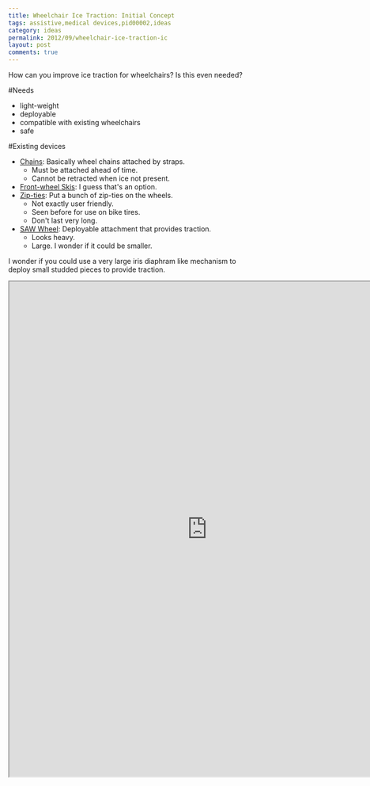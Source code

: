 ```yaml
---
title: Wheelchair Ice Traction: Initial Concept
tags: assistive,medical devices,pid00002,ideas
category: ideas
permalink: 2012/09/wheelchair-ice-traction-ic
layout: post
comments: true
---
```


How can you improve ice traction for wheelchairs? Is this even needed?

#Needs
* light-weight
* deployable
* compatible with existing wheelchairs
* safe

#Existing devices
* [Chains](http://www.google.com/patents/US5261470): Basically wheel chains attached by straps.
    * Must be attached ahead of time.
	* Cannot be retracted when ice not present.
* [Front-wheel Skis](http://www.gizmag.com/wheelblades-mini-wheelchair-skis/24329/): I guess that's an option.
* [Zip-ties](http://www.usatechguide.org/blog/wheelchair-improve-traction/): Put a bunch of zip-ties on the wheels.
    * Not exactly user friendly.
	* Seen before for use on bike tires.
    * Don't last very long.
* [SAW Wheel](http://design.ema.wisc.edu/2010/index.html): Deployable attachment that provides traction.
    * Looks heavy.
	* Large. I wonder if it could be smaller.
	
I wonder if you could use a very large iris diaphram like mechanism to deploy small studded pieces to provide traction.

<iframe src="https://docs.google.com/file/d/0Bzj3Tsn6ibRobGZkVkhBOUp2NDQ/preview" width="800" height="1000"></iframe>